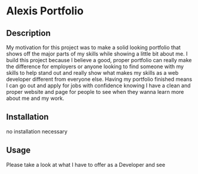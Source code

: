 # Alexis Portfolio

## Description

My motivation for this project was to make a solid looking portfolio that shows off the major parts of my skills while showing a little bit about me.
I build this project because I believe a good, proper portfolio can really make the difference for employers or anyone looking to find someone with my skills to help stand out and really show what makes my skills as a web developer different from everyone else.
Having my portfolio finished means I can go out and apply for jobs with confidence knowing I have a clean and proper website and page for people to see when they wanna learn more about me and my work.


## Installation

no installation necessary

## Usage

Please take a look at what I have to offer as a Developer and see

